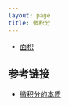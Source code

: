 ```yaml
---
layout: page
title: 微积分
---
```


- [面积](/calculus/area)

## 参考链接

- [微积分的本质](https://www.bilibili.com/list/88461692?sid=1528931&desc=1&oid=10308208&bvid=BV1cx411m78R)